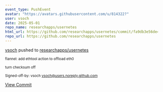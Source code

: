 ```yaml
---
event_type: PushEvent
avatar: "https://avatars.githubusercontent.com/u/814322?"
user: vsoch
date: 2025-05-01
repo_name: researchapps/usernetes
html_url: https://github.com/researchapps/usernetes/commit/fa9db3e56de42e05e2a2c7c023dea8ba0df34617
repo_url: https://github.com/researchapps/usernetes
---
```


<a href='https://github.com/vsoch' target='_blank'>vsoch</a> pushed to <a href='https://github.com/researchapps/usernetes' target='_blank'>researchapps/usernetes</a>

<small>flannel: add ethtool action to offload eth0

turn checksum off

Signed-off-by: vsoch <vsoch@users.noreply.github.com></small>

<a href='https://github.com/researchapps/usernetes/commit/fa9db3e56de42e05e2a2c7c023dea8ba0df34617' target='_blank'>View Commit</a>